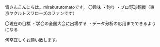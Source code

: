 皆さんこんにちは。mirakurutomatoです。
〇趣味
・釣り
・プロ野球観戦（東京ヤクルトスワローズのファンです）

〇現在の目標
・学会の全国大会に出場する
・データ分析の応用までできるようになる

何卒宜しくお願い致します。
